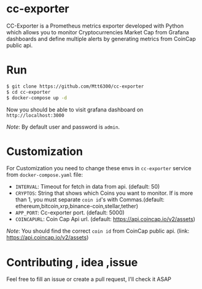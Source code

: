 # cc-exporter
CC-Exporter is a Prometheus metrics exporter developed with Python which allows you to monitor Cryptocurrencies Market Cap from Grafana dashboards and define multiple alerts by generating metrics from CoinCap public api.


# Run
```bash
$ git clone https://github.com/Mtt6300/cc-exporter
$ cd cc-exporter
$ docker-compose up -d
```
Now you should be able to visit grafana dashboard on `http://localhost:3000`

*Note*: By default user and password is `admin`.



# Customization
For Customization you need to change these envs in `cc-exporter` service from `docker-compose.yaml` file:
- `INTERVAL`: Timeout for fetch in data from api. (default: 50)
- `CRYPTOS`: String that shows which Coins you want to monitor. If is more than 1, you must separate `coin id`'s with Commas.(default: ethereum,bitcoin,xrp,binance-coin,stellar,tether) 
- `APP_PORT`: Cc-exporter port. (default: 5000)
- `COINCAPURL`: Coin Cap Api url. (default: https://api.coincap.io/v2/assets)

*Note*: You should find the correct `coin id` from CoinCap public api. (link: https://api.coincap.io/v2/assets)


# Contributing , idea ,issue
Feel free to fill an issue or create a pull request, I'll check it ASAP

